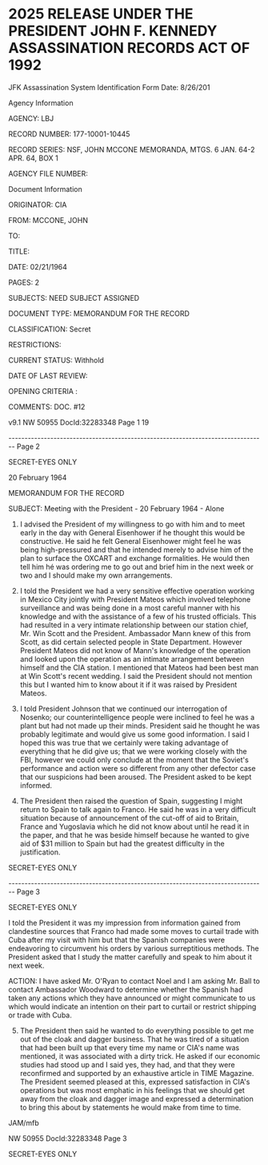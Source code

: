 # 2025 RELEASE UNDER THE PRESIDENT JOHN F. KENNEDY ASSASSINATION RECORDS ACT OF 1992
JFK Assassination System
Identification Form
Date: 8/26/201

Agency Information

AGENCY: LBJ

RECORD NUMBER: 177-10001-10445

RECORD SERIES: NSF, JOHN MCCONE MEMORANDA, MTGS. 6 JAN. 64-2 APR. 64, BOX 1

AGENCY FILE NUMBER:

Document Information

ORIGINATOR: CIA

FROM: MCCONE, JOHN

TO:

TITLE:

DATE: 02/21/1964

PAGES: 2

SUBJECTS: NEED SUBJECT ASSIGNED

DOCUMENT TYPE: MEMORANDUM FOR THE RECORD

CLASSIFICATION: Secret

RESTRICTIONS:

CURRENT STATUS: Withhold

DATE OF LAST REVIEW:

OPENING CRITERIA :

COMMENTS: DOC. #12

v9.1
NW 50955 DocId:32283348 Page 1
19


-------------------------------------------------------------------------------- Page 2

SECRET-EYES ONLY

20 February 1964

MEMORANDUM FOR THE RECORD

SUBJECT: Meeting with the President - 20 February 1964 - Alone

1. I advised the President of my willingness to go with him and to meet early in the day with General Eisenhower if he thought this would be constructive. He said he felt General Eisenhower might feel he was being high-pressured and that he intended merely to advise him of the plan to surface the OXCART and exchange formalities. He would then tell him hé was ordering me to go out and brief him in the next week or two and I should make my own arrangements.

2. I told the President we had a very sensitive effective operation working in Mexico City jointly with President Mateos which involved telephone surveillance and was being done in a most careful manner with his knowledge and with the assistance of a few of his trusted officials. This had resulted in a very intimate relationship between our station chief, Mr. Win Scott and the President. Ambassador Mann knew of this from Scott, as did certain selected people in State Department. However President Mateos did not know of Mann's knowledge of the operation and looked upon the operation as an intimate arrangement between himself and the CIA station. I mentioned that Mateos had been best man at Win Scott's recent wedding. I said the President should not mention this but I wanted him to know about it if it was raised by President Mateos.

3. I told President Johnson that we continued our interrogation of Nosenko; our counterintelligence people were inclined to feel he was a plant but had not made up their minds. President said he thought he was probably legitimate and would give us some good information. I said I hoped this was true that we certainly were taking advantage of everything that he did give us; that we were working closely with the FBI, however we could only conclude at the moment that the Soviet's performance and action were so different from any other defector case that our suspicions had been aroused. The President asked to be kept informed.

4. The President then raised the question of Spain, suggesting I might return to Spain to talk again to Franco. He said he was in a very difficult situation because of announcement of the cut-off of aid to Britain, France and Yugoslavia which he did not know about until he read it in the paper, and that he was beside himself because he wanted to give aid of $31 million to Spain but had the greatest difficulty in the justification.

SECRET-EYES ONLY


-------------------------------------------------------------------------------- Page 3

SECRET-EYES ONLY

I told the President it was my impression from information gained from clandestine sources that Franco had made some moves to curtail trade with Cuba after my visit with him but that the Spanish companies were endeavoring to circumvent his orders by various surreptitious methods. The President asked that I study the matter carefully and speak to him about it next week.

ACTION: I have asked Mr. O'Ryan to contact Noel and I am asking Mr. Ball to contact Ambassador Woodward to determine whether the Spanish had taken any actions which they have announced or might communicate to us which would indicate an intention on their part to curtail or restrict shipping or trade with Cuba.

5. The President then said he wanted to do everything possible to get me out of the cloak and dagger business. That he was tired of a situation that had been built up that every time my name or CIA's name was mentioned, it was associated with a dirty trick. He asked if our economic studies had stood up and I said yes, they had, and that they were reconfirmed and supported by an exhaustive article in TIME Magazine. The President seemed pleased at this, expressed satisfaction in CIA's operations but was most emphatic in his feelings that we should get away from the cloak and dagger image and expressed a determination to bring this about by statements he would make from time to time.

JAM/mfb

NW 50955 DocId:32283348 Page 3

SECRET-EYES ONLY

